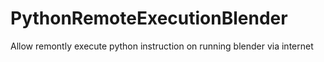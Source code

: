 # PythonRemoteExecutionBlender
Allow remontly execute python instruction on running blender via internet
